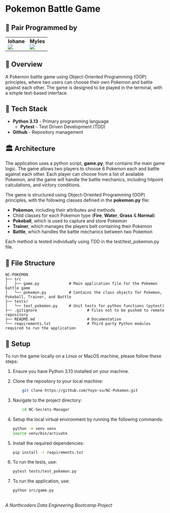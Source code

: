 # Pokemon Battle Game

## 🤝 Pair Programmed by 

<table>
  <tr>
    <td><strong>Iohane</strong><br>
      <a href="https://github.com/Yoyo-su">
        <img src="https://img.shields.io/badge/GitHub-000?logo=github&logoColor=white" />
      </a><br>
    </td>
    <td><strong>Myles</strong><br>
      <a href="https://github.com/TraderMyles">
        <img src="https://img.shields.io/badge/GitHub-000?logo=github&logoColor=white" />
    </td>
  </tr>
</table>

## 🔰 Overview
A Pokemon battle game using Object-Oriented Programming (OOP) principles, where two users can choose their own Pokemon and battle against each other. The game is designed to be played in the terminal, with a simple text-based interface.

## 🔧 Tech Stack
- **Python 3.13** - Primary programming language
  - **Pytest** - Test Driven Development (TDD)
- **Github** - Repository management

## 🏛️ Architecture

The application uses a python script, **game.py**, that contains the main game logic.
The game allows two players to choose 6 Pokemon each and battle against each other. Each player can choose from a list of available Pokemon, and the game will handle the battle mechanics, including hitpoint calculations, and victory conditions.

The game is structured using Object-Oriented Programming (OOP) principles, with the following classes defined in the **pokemon.py** file:
- **Pokemon**, including their attributes and methods
- Child classes for each Pokemon type (**Fire**, **Water**, **Grass** & **Normal**)
- **Pokeball**, which is used to capture and store Pokemon
- **Trainer**, which manages the players belt containing their Pokemon
- **Battle**, which handles the battle mechanics between two Pokemon

Each method is tested individually using TDD in the test/test_pokemon.py file.


## 📁 File Structure

```
NC-POKEMON
├── src
│   ├── game.py             # Main application file for the Pokemon battle game
│   └── pokemon.py          # Contains the class objects for Pokemon, Pokeball, Trainer, and Battle
├── tests/                          
│   └── test_pokemon.py     # Unit tests for python functions (pytest)
├── .gitignore                      # Files not to be pushed to remote repository
├── README.md                       # Documentation
└── requirements.txt                # Third party Python modules required to run the application
```

## 🚀 Setup

To run the game locally on a Linux or MacOS machine, please follow these steps:

1. Ensure you have Python 3.13 installed on your machine.

2. Clone the repository to your local machine:
    ```bash
        git clone https://github.com/Yoyo-su/NC-Pokemon.git
    ```

3. Navigate to the project directory:
    ```bash
        cd NC-Secrets-Manager
    ```

4. Setup the local virtual environment by running the following commands:
    ```bash
    python -m venv venv
    source venv/bin/activate
    ```

5. Install the required dependencies:
    ```bash
    pip install -r requirements.txt
    ```

6. To run the tests, use:
    ```bash
    pytest tests/test_pokemon.py
    ```

7. To run the application, use:
    ```bash
    python src/game.py
    ```

##
*A Northcoders Data Engineering Bootcamp Project*
